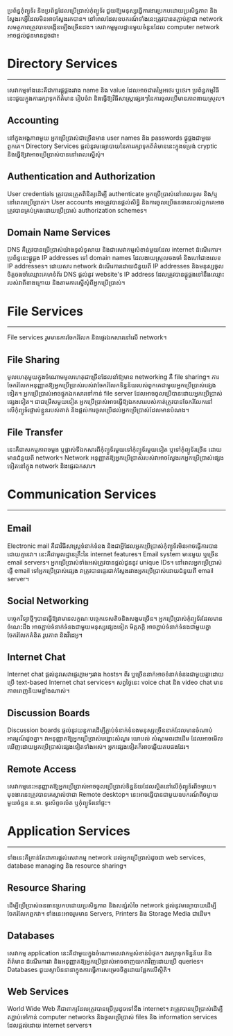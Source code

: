 ប្រព័ន្ធកុំព្យូទ័រ និងប្រព័ន្ធដែលប្រើប្រាស់កុំព្យូទ័រ ជួយឱ្យមនុស្សធ្វើការងារប្រកបដោយប្រសិទ្ធភាព និងស្វែងរកអ្វីដែលមិនអាចស្វែងរកបាន។ នៅពេលដែលឧបករណ៍ទាំងនេះត្រូវបានតភ្ជាប់គ្នាជា network សមត្ថភាពត្រូវបានបង្កើនឡើងច្រើនដង។ សេវាកម្មមូលដ្ឋានមួយចំនួនដែល computer network អាចផ្តល់ជូនមានដូចជា៖

# Directory Services
---
សេវាកម្មទាំងនេះគឺជាការផ្គូផ្គងរវាង name និង value ដែលអាចជាតម្លៃអថេរ ឬថេរ។ ប្រព័ន្ធកម្មវិធីនេះជួយក្នុងការរក្សាទុកព័ត៌មាន រៀបចំវា និងធ្វើឱ្យវិធីសាស្ត្រផ្សេងៗនៃការចូលប្រើមានភាពងាយស្រួល។

## Accounting
នៅក្នុងអង្គភាពមួយ អ្នកប្រើប្រាស់ជាច្រើនមាន user names និង passwords ផ្គូផ្គងជាមួយពួកគេ។ Directory Services ផ្តល់នូវមធ្យោបាយនៃការរក្សាទុកព័ត៌មាននេះក្នុងទម្រង់ cryptic និងធ្វើឱ្យវាអាចប្រើប្រាស់បាននៅពេលស្នើសុំ។

## Authentication and Authorization
User credentials ត្រូវបានត្រួតពិនិត្យដើម្បី authenticate អ្នកប្រើប្រាស់នៅពេលចូល និង/ឬនៅពេលប្រើប្រាស់។ User accounts អាចត្រូវបានផ្តល់សិទ្ធិ និងការចូលប្រើធនធានរបស់ពួកគេអាចត្រូវបានគ្រប់គ្រងដោយប្រើប្រាស់ authorization schemes។

## Domain Name Services
DNS គឺត្រូវបានប្រើប្រាស់យ៉ាងទូលំទូលាយ និងជាសេវាកម្មសំខាន់មួយដែល internet ដំណើរការ។ ប្រព័ន្ធនេះផ្គូផ្គង IP addresses ទៅ domain names ដែលងាយស្រួលចងចាំ និងហៅជាងលេខ IP addresses។ ដោយសារ network ដំណើរការដោយជំនួយពី IP addresses និងមនុស្សចូលចិត្តចងចាំឈ្មោះគេហទំព័រ DNS ផ្តល់នូវ website's IP address ដែលត្រូវបានផ្គូផ្គងទៅនឹងឈ្មោះរបស់វាពីខាងក្រោយ និងតាមការស្នើសុំពីអ្នកប្រើប្រាស់។

# File Services
---
File services រួមមានការចែករំលែក និងផ្ទេរឯកសារនៅលើ network។

## File Sharing
មូលហេតុមួយក្នុងចំណោមមូលហេតុជាច្រើនដែលនាំឱ្យមាន networking គឺ file sharing។ ការចែករំលែកអនុញ្ញាតឱ្យអ្នកប្រើប្រាស់របស់វាចែករំលែកទិន្នន័យរបស់ពួកគេជាមួយអ្នកប្រើប្រាស់ផ្សេងទៀត។ អ្នកប្រើប្រាស់អាចផ្ទុកឯកសារទៅកាន់ file server ដែលអាចចូលប្រើបានដោយអ្នកប្រើប្រាស់ផ្សេងទៀត។ ជាជម្រើសមួយទៀត អ្នកប្រើប្រាស់អាចធ្វើឱ្យឯកសាររបស់គាត់ត្រូវបានចែករំលែកនៅលើកុំព្យូទ័រផ្ទាល់ខ្លួនរបស់គាត់ និងផ្តល់ការចូលប្រើដល់អ្នកប្រើប្រាស់ដែលមានបំណង។

## File Transfer
នេះគឺជាសកម្មភាពចម្លង ឬផ្លាស់ទីឯកសារពីកុំព្យូទ័រមួយទៅកុំព្យូទ័រមួយទៀត ឬទៅកុំព្យូទ័រច្រើន ដោយមានជំនួយពី network។ Network អនុញ្ញាតឱ្យអ្នកប្រើប្រាស់របស់វាអាចស្វែងរកអ្នកប្រើប្រាស់ផ្សេងទៀតនៅក្នុង network និងផ្ទេរឯកសារ។

# Communication Services
---
## Email
Electronic mail គឺជាវិធីសាស្ត្រទំនាក់ទំនង និងជាអ្វីដែលអ្នកប្រើប្រាស់កុំព្យូទ័រមិនអាចធ្វើការបានដោយគ្មានវា។ នេះគឺជាមូលដ្ឋានគ្រឹះនៃ internet features។ Email system មានមួយ ឬច្រើន email servers។ អ្នកប្រើប្រាស់ទាំងអស់ត្រូវបានផ្តល់ជូននូវ unique IDs។ នៅពេលអ្នកប្រើប្រាស់ផ្ញើ email ទៅអ្នកប្រើប្រាស់ផ្សេង វាត្រូវបានផ្ទេរជាក់ស្តែងរវាងអ្នកប្រើប្រាស់ដោយជំនួយពី email server។

## Social Networking
បច្ចេកវិទ្យាថ្មីៗបានធ្វើឱ្យវាមានលក្ខណៈបច្ចេកទេសតិចនិងសង្គមច្រើន។ អ្នកប្រើប្រាស់កុំព្យូទ័រដែលមានចំណេះដឹង អាចភ្ជាប់ទំនាក់ទំនងជាមួយមនុស្សផ្សេងទៀត មិត្តភក្តិ អាចភ្ជាប់ទំនាក់ទំនងជាមួយគ្នា ចែករំលែកគំនិត រូបភាព និងវីដេអូ។

## Internet Chat
Internet chat ផ្តល់នូវសេវាផ្ទេរភ្លាមៗរវាង hosts។ ពីរ ឬច្រើននាក់អាចទំនាក់ទំនងជាមួយគ្នាដោយប្រើ text-based Internet chat services។ សព្វថ្ងៃនេះ voice chat និង video chat មានភាពពេញនិយមខ្លាំងណាស់។

## Discussion Boards
Discussion boards ផ្តល់នូវយន្តការដើម្បីភ្ជាប់ទំនាក់ទំនងមនុស្សច្រើននាក់ដែលមានចំណាប់អារម្មណ៍ដូចគ្នា។ វាអនុញ្ញាតឱ្យអ្នកប្រើប្រាស់បង្ហោះសំណួរ យោបល់ សំណូមពរជាដើម ដែលអាចមើលឃើញដោយអ្នកប្រើប្រាស់ផ្សេងទៀតទាំងអស់។ អ្នកផ្សេងទៀតក៏អាចឆ្លើយតបផងដែរ។

## Remote Access
សេវាកម្មនេះអនុញ្ញាតឱ្យអ្នកប្រើប្រាស់អាចចូលប្រើប្រាស់ទិន្នន័យដែលស្ថិតនៅលើកុំព្យូទ័រពីចម្ងាយ។ មុខងារនេះត្រូវបានគេស្គាល់ថាជា Remote desktop។ នេះអាចធ្វើបានជាមួយឧបករណ៍ពីចម្ងាយមួយចំនួន ឧ.ទា. ទូរស័ព្ទចល័ត ឬកុំព្យូទ័រនៅផ្ទះ។

# Application Services
---
ទាំងនេះគឺគ្រាន់តែជាការផ្តល់សេវាកម្ម network ដល់អ្នកប្រើប្រាស់ដូចជា web services, database managing និង resource sharing។

## Resource Sharing
ដើម្បីប្រើប្រាស់ធនធានប្រកបដោយប្រសិទ្ធភាព និងសន្សំសំចៃ network ផ្តល់នូវមធ្យោបាយដើម្បីចែករំលែកពួកវា។ ទាំងនេះអាចរួមមាន Servers, Printers និង Storage Media ជាដើម។

## Databases
សេវាកម្ម application នេះគឺជាមួយក្នុងចំណោមសេវាកម្មសំខាន់បំផុត។ វារក្សាទុកទិន្នន័យ និងព័ត៌មាន ដំណើរការវា និងអនុញ្ញាតឱ្យអ្នកប្រើប្រាស់អាចទាញយកវាវិញដោយប្រើ queries។ Databases ជួយស្ថាប័ននានាក្នុងការធ្វើការសម្រេចចិត្តដោយផ្អែកលើស្ថិតិ។

## Web Services
World Wide Web គឺជាពាក្យដែលត្រូវបានប្រើប្រដូចទៅនឹង internet។ វាត្រូវបានប្រើប្រាស់ដើម្បីតភ្ជាប់ទៅកាន់ computer networks និងចូលប្រើប្រាស់ files និង information services ដែលផ្តល់ដោយ internet servers។
